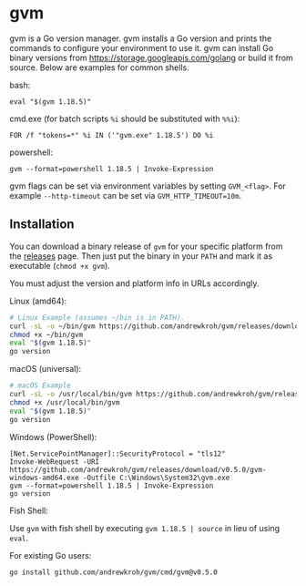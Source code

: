 gvm
===

gvm is a Go version manager. gvm installs a Go version and prints the commands
to configure your environment to use it. gvm can install Go binary versions from
https://storage.googleapis.com/golang or build it from source. Below are
examples for common shells.

bash:

`eval "$(gvm 1.18.5)"`

cmd.exe (for batch scripts `%i` should be substituted with `%%i`):

`FOR /f "tokens=*" %i IN ('"gvm.exe" 1.18.5') DO %i`

powershell:

`gvm --format=powershell 1.18.5 | Invoke-Expression`

gvm flags can be set via environment variables by setting `GVM_<flag>`. For
example `--http-timeout` can be set via `GVM_HTTP_TIMEOUT=10m`.

Installation
------------

You can download a binary release of `gvm` for your specific platform from the
[releases](https://github.com/andrewkroh/gvm/releases) page. Then just put the
binary in your `PATH` and mark it as executable (`chmod +x gvm`).

You must adjust the version and platform info in URLs accordingly.

Linux (amd64):

``` bash
# Linux Example (assumes ~/bin is in PATH).
curl -sL -o ~/bin/gvm https://github.com/andrewkroh/gvm/releases/download/v0.5.0/gvm-linux-amd64
chmod +x ~/bin/gvm
eval "$(gvm 1.18.5)"
go version
```

macOS (universal):

``` bash
# macOS Example
curl -sL -o /usr/local/bin/gvm https://github.com/andrewkroh/gvm/releases/download/v0.5.0/gvm-darwin-all
chmod +x /usr/local/bin/gvm
eval "$(gvm 1.18.5)"
go version
```

Windows (PowerShell):

```
[Net.ServicePointManager]::SecurityProtocol = "tls12"
Invoke-WebRequest -URI https://github.com/andrewkroh/gvm/releases/download/v0.5.0/gvm-windows-amd64.exe -Outfile C:\Windows\System32\gvm.exe
gvm --format=powershell 1.18.5 | Invoke-Expression
go version
```

Fish Shell:

Use `gvm` with fish shell by executing `gvm 1.18.5 | source` in lieu of using `eval`.

For existing Go users:

`go install github.com/andrewkroh/gvm/cmd/gvm@v0.5.0`
